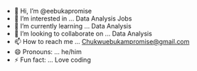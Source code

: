 - 👋 Hi, I’m @eebukapromise
- 👀 I’m interested in ... Data Analysis Jobs
- 🌱 I’m currently learning ... Data Analysis
- 💞️ I’m looking to collaborate on ... Data Analysis
- 📫 How to reach me ... Chukwuebukampromise@gmail.com
- 😄 Pronouns: ... he/him
- ⚡ Fun fact: ... Love coding

<!---
eebukapromise/eebukapromise is a ✨ special ✨ repository because its `README.md` (this file) appears on your GitHub profile.
You can click the Preview link to take a look at your changes.
--->
